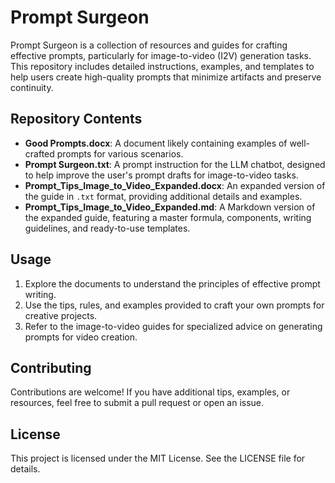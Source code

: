 # Prompt Surgeon

Prompt Surgeon is a collection of resources and guides for crafting effective prompts, particularly for image-to-video (I2V) generation tasks. This repository includes detailed instructions, examples, and templates to help users create high-quality prompts that minimize artifacts and preserve continuity.

## Repository Contents

- **Good Prompts.docx**: A document likely containing examples of well-crafted prompts for various scenarios.
- **Prompt Surgeon.txt**: A prompt instruction for the LLM chatbot, designed to help improve the user's prompt drafts for image-to-video tasks.
- **Prompt_Tips_Image_to_Video_Expanded.docx**: An expanded version of the guide in `.txt` format, providing additional details and examples.
- **Prompt_Tips_Image_to_Video_Expanded.md**: A Markdown version of the expanded guide, featuring a master formula, components, writing guidelines, and ready-to-use templates.

## Usage

1. Explore the documents to understand the principles of effective prompt writing.
2. Use the tips, rules, and examples provided to craft your own prompts for creative projects.
3. Refer to the image-to-video guides for specialized advice on generating prompts for video creation.

## Contributing

Contributions are welcome! If you have additional tips, examples, or resources, feel free to submit a pull request or open an issue.

## License

This project is licensed under the MIT License. See the LICENSE file for details.